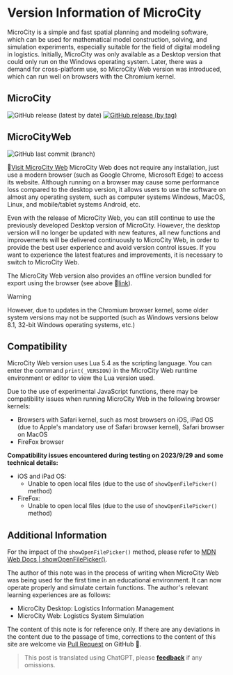 # Version Information of MicroCity

MicroCity is a simple and fast spatial planning and modeling software, which can be used for mathematical model construction, solving, and simulation experiments, especially suitable for the field of digital modeling in logistics. Initially, MicroCity was only available as a Desktop version that could only run on the Windows operating system. Later, there was a demand for cross-platform use, so MicroCity Web version was introduced, which can run well on browsers with the Chromium kernel.

## MicroCity
![GitHub release (latest by date)](https://img.shields.io/github/v/release/microcity/Desktop) [![GitHub release (by tag)](https://img.shields.io/github/downloads/microcity/Desktop/latest/total)](https://github.com/microcity/Desktop/releases/latest)

## MicroCityWeb
![GitHub last commit (branch)](https://img.shields.io/github/last-commit/microcity/microcity.github.io/master)

🎯[Visit MicroCity Web](https://microcity.github.io)
MicroCity Web does not require any installation, just use a modern browser (such as Google Chrome, Microsoft Edge) to access its website. Although running on a browser may cause some performance loss compared to the desktop version, it allows users to use the software on almost any operating system, such as computer systems Windows, MacOS, Linux, and mobile/tablet systems Android, etc.

Even with the release of MicroCity Web, you can still continue to use the previously developed Desktop version of MicroCity. However, the desktop version will no longer be updated with new features, all new functions and improvements will be delivered continuously to MicroCity Web, in order to provide the best user experience and avoid version control issues. If you want to experience the latest features and improvements, it is necessary to switch to MicroCity Web.

The MicroCity Web version also provides an offline version bundled for export using the browser (see above 🔗[link](#microcityweb)).

> [!warning]
> However, due to updates in the Chromium browser kernel, some older system versions may not be supported (such as Windows versions below 8.1, 32-bit Windows operating systems, etc.)

## Compatibility
MicroCity Web version uses Lua 5.4 as the scripting language. You can enter the command `print(_VERSION)` in the MicroCity Web runtime environment or editor to view the Lua version used.

Due to the use of experimental JavaScript functions, there may be compatibility issues when running MicroCity Web in the following browser kernels:
* Browsers with Safari kernel, such as most browsers on iOS, iPad OS (due to Apple's mandatory use of Safari browser kernel), Safari browser on MacOS
* FireFox browser

**Compatibility issues encountered during testing on 2023/9/29 and some technical details:**
* iOS and iPad OS:
  * Unable to open local files (due to the use of `showOpenFilePicker()` method)
* FireFox:
  * Unable to open local files (due to the use of `showOpenFilePicker()` method)

## Additional Information
For the impact of the `showOpenFilePicker()` method, please refer to [MDN Web Docs | showOpenFilePicker()](https://developer.mozilla.org/zh-CN/docs/Web/API/window/showOpenFilePicker#%E6%B5%8F%E8%A7%88%E5%99%A8%E5%85%BC%E5%AE%B9%E6%80%A7).

The author of this note was in the process of writing when MicroCity Web was being used for the first time in an educational environment. It can now operate properly and simulate certain functions. The author's relevant learning experiences are as follows:
* MicroCity Desktop: Logistics Information Management
* MicroCity Web: Logistics System Simulation

The content of this note is for reference only. If there are any deviations in the content due to the passage of time, corrections to the content of this site are welcome via [Pull Request](https://github.com/huuhghhgyg/MicroCityNotes/pulls) on GitHub 🥳.

> This post is translated using ChatGPT, please [**feedback**](https://github.com/huuhghhgyg/MicroCityNotes/issues/new) if any omissions.